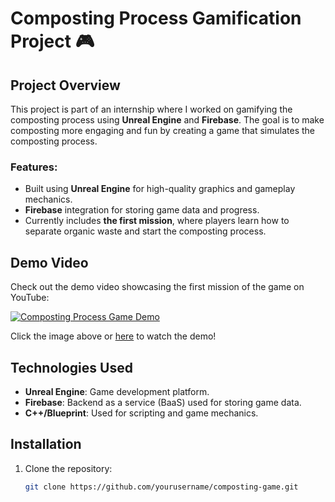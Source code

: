 # Composting Process Gamification Project 🎮

## Project Overview
This project is part of an internship where I worked on gamifying the composting process using **Unreal Engine** and **Firebase**. The goal is to make composting more engaging and fun by creating a game that simulates the composting process.

### Features:
- Built using **Unreal Engine** for high-quality graphics and gameplay mechanics.
- **Firebase** integration for storing game data and progress.
- Currently includes **the first mission**, where players learn how to separate organic waste and start the composting process.
  
## Demo Video
Check out the demo video showcasing the first mission of the game on YouTube:

[![Composting Process Game Demo](https://img.youtube.com/vi/YOUR_VIDEO_ID/0.jpg)](https://youtu.be/MhMgpOTUHik)

Click the image above or [here](https://youtu.be/MhMgpOTUHik) to watch the demo!

## Technologies Used
- **Unreal Engine**: Game development platform.
- **Firebase**: Backend as a service (BaaS) used for storing game data.
- **C++/Blueprint**: Used for scripting and game mechanics.
  
## Installation
1. Clone the repository:
   ```bash
   git clone https://github.com/yourusername/composting-game.git
